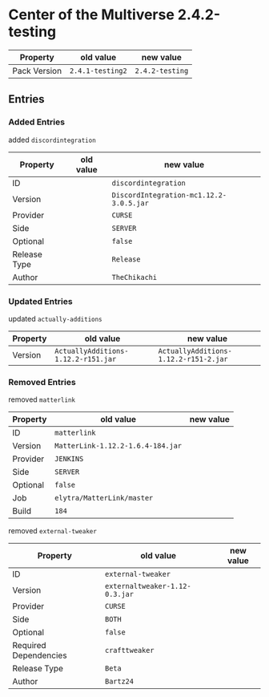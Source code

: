 # Center of the Multiverse 2.4.2-testing

Property | old value | new value
---|---|---
Pack Version | `2.4.1-testing2` | `2.4.2-testing`


## Entries

### Added Entries

added `discordintegration`

Property | old value | new value
---|---|---
ID |  | `discordintegration`
Version |  | `DiscordIntegration-mc1.12.2-3.0.5.jar`
Provider |  | `CURSE`
Side |  | `SERVER`
Optional |  | `false`
Release Type |  | `Release`
Author |  | `TheChikachi`



### Updated Entries

updated `actually-additions`

Property | old value | new value
---|---|---
Version | `ActuallyAdditions-1.12.2-r151.jar` | `ActuallyAdditions-1.12.2-r151-2.jar`



### Removed Entries

removed `matterlink`

Property | old value | new value
---|---|---
ID | `matterlink` | 
Version | `MatterLink-1.12.2-1.6.4-184.jar` | 
Provider | `JENKINS` | 
Side | `SERVER` | 
Optional | `false` | 
Job | `elytra/MatterLink/master` | 
Build | `184` | 



removed `external-tweaker`

Property | old value | new value
---|---|---
ID | `external-tweaker` | 
Version | `externaltweaker-1.12-0.3.jar` | 
Provider | `CURSE` | 
Side | `BOTH` | 
Optional | `false` | 
Required Dependencies | `crafttweaker` | 
Release Type | `Beta` | 
Author | `Bartz24` | 






